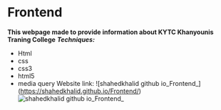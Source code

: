 # Frontend
**This webpage made to provide information about KYTC Khanyounis Traning College**
***Techniques:***
- Html
- css
- css3
- html5
- media query
Website link: ![shahedkhalid github io_Frontend_] (https://shahedkhalid.github.io/Frontend/)
![shahedkhalid github io_Frontend_](https://user-images.githubusercontent.com/79838172/109531624-d0c7da00-7ac0-11eb-8a6a-5c3ea92f81ea.png)
